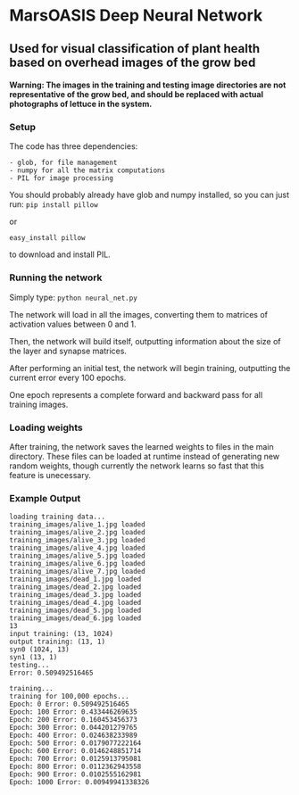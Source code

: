 # MarsOASIS Deep Neural Network 
## Used for visual classification of plant health based on overhead images of the grow bed

#### Warning: The images in the training and testing image directories are not representative of the grow bed, and should be replaced with actual photographs of lettuce in the system.

### Setup

The code has three dependencies:

	- glob, for file management
	- numpy for all the matrix computations 
	- PIL for image processing

You should probably already have glob and numpy installed, so you can just run:
```pip install pillow``` 

or

```easy_install pillow```

to download and install PIL.

### Running the network

Simply type:
```python neural_net.py```

The network will load in all the images, converting them to matrices of activation values between 0 and 1. 

Then, the network will build itself, outputting information about the size of the layer and synapse matrices.

After performing an initial test, the network will begin training, outputting the current error every 100 epochs. 

One epoch represents a complete forward and backward pass for all training images.

### Loading weights

After training, the network saves the learned weights to files in the main directory. These files can be loaded at runtime instead of generating new random weights, though currently the network learns so fast that this feature is unecessary. 

### Example Output

```
loading training data...
training_images/alive_1.jpg loaded
training_images/alive_2.jpg loaded
training_images/alive_3.jpg loaded
training_images/alive_4.jpg loaded
training_images/alive_5.jpg loaded
training_images/alive_6.jpg loaded
training_images/alive_7.jpg loaded
training_images/dead_1.jpg loaded
training_images/dead_2.jpg loaded
training_images/dead_3.jpg loaded
training_images/dead_4.jpg loaded
training_images/dead_5.jpg loaded
training_images/dead_6.jpg loaded
13
input training: (13, 1024)
output training: (13, 1)
syn0 (1024, 13)
syn1 (13, 1)
testing...
Error: 0.509492516465

training...
training for 100,000 epochs...
Epoch: 0 Error: 0.509492516465
Epoch: 100 Error: 0.433446269635
Epoch: 200 Error: 0.160453456373
Epoch: 300 Error: 0.044201279765
Epoch: 400 Error: 0.024638233989
Epoch: 500 Error: 0.0179077222164
Epoch: 600 Error: 0.0146248851714
Epoch: 700 Error: 0.0125913795081
Epoch: 800 Error: 0.0112362943558
Epoch: 900 Error: 0.0102555162981
Epoch: 1000 Error: 0.00949941338326
```

